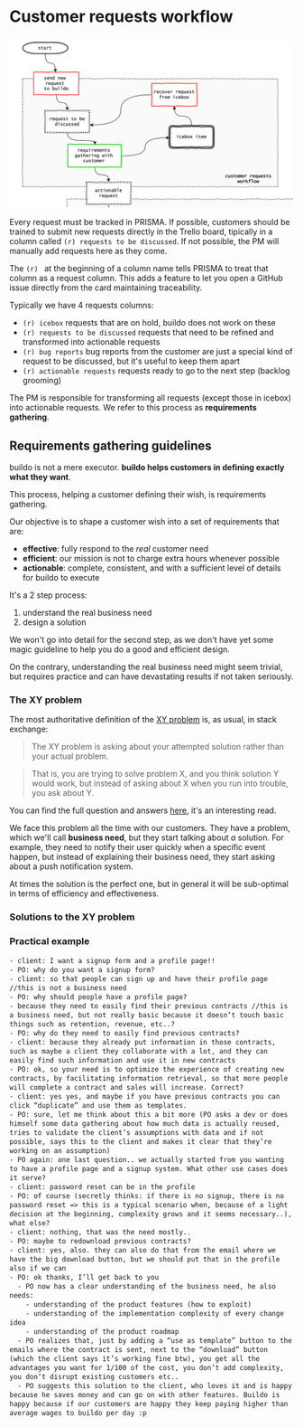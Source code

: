 # Customer requests workflow
![](customer_requests.png)

Every request must be tracked in PRISMA. If possible, customers should be trained to submit new requests directly in the Trello board, tipically in a column called `(r) requests to be discussed`. If not possible, the PM will manually add requests here as they come.

The `(r) ` at the beginning of a column name tells PRISMA to treat that column as a request column. This adds a feature to let you open a GitHub issue directly from the card maintaining traceability.

Typically we have 4 requests columns:

- `(r) icebox` requests that are on hold, buildo does not work on these
- `(r) requests to be discussed` requests that need to be refined and transformed into actionable requests
- `(r) bug reports` bug reports from the customer are just a special kind of request to be discussed, but it's useful to keep them apart
- `(r) actionable requests` requests ready to go to the next step (backlog grooming)

The PM is responsible for transforming all requests (except those in icebox) into actionable requests. We refer to this process as **requirements gathering**.

## Requirements gathering guidelines

buildo is not a mere executor. **buildo helps customers in defining exactly what they want**.

This process, helping a customer defining their wish, is requirements gathering.

Our objective is to shape a customer wish into a set of requirements that are:

- **effective**: fully respond to the *real* customer need
- **efficient**: our mission is not to charge extra hours whenever possible
- **actionable**: complete, consistent, and with a sufficient level of details for buildo to execute

It's a 2 step process:
1. understand the real business need
2. design a solution

We won't go into detail for the second step, as we don't have yet some magic guideline to help you do a good and efficient design.

On the contrary, understanding the real business need might seem trivial, but requires practice and can have devastating results if not taken seriously.

### The XY problem

The most authoritative definition of the [XY problem](http://xyproblem.info/) is, as usual, in stack exchange:

> The XY problem is asking about your attempted solution rather than your actual problem.

> That is, you are trying to solve problem X, and you think solution Y would work, but instead of asking about X when you run into trouble, you ask about Y.

You can find the full question and answers [here](http://meta.stackexchange.com/questions/66377/what-is-the-xy-problem), it's an interesting read.

We face this problem all the time with our customers. They have a problem, which we'll call **business need**, but they start talking about *a* solution. For example, they need to notify their user quickly when a specific event happen, but instead of explaining their business need, they start asking about a push notification system.

At times the solution is the perfect one, but in general it will be sub-optimal in terms of efficiency and effectiveness.

### Solutions to the XY problem

### Practical example

    - client: I want a signup form and a profile page!!
    - PO: why do you want a signup form?
    - client: so that people can sign up and have their profile page //this is not a business need
    - PO: why should people have a profile page?
    - because they need to easily find their previous contracts //this is a business need, but not really basic because it doesn’t touch basic things such as retention, revenue, etc..?
    - PO: why do they need to easily find previous contracts?
    - client: because they already put information in those contracts, such as maybe a client they collaborate with a lot, and they can easily find such information and use it in new contracts
    - PO: ok, so your need is to optimize the experience of creating new contracts, by facilitating information retrieval, so that more people will complete a contract and sales will increase. Correct?
    - client: yes yes, and maybe if you have previous contracts you can click “duplicate” and use them as templates.
    - PO: sure, let me think about this a bit more (PO asks a dev or does himself some data gathering about how much data is actually reused, tries to validate the client’s assumptions with data and if not possible, says this to the client and makes it clear that they’re working on an assumption)
    - PO again: one last question.. we actually started from you wanting to have a profile page and a signup system. What other use cases does it serve? 
    - client: password reset can be in the profile
    - PO: of course (secretly thinks: if there is no signup, there is no password reset => this is a typical scenario when, because of a light decision at the beginning, complexity grows and it seems necessary..), what else?
    - client: nothing, that was the need mostly..
    - PO: maybe to redownload previous contracts?
    - client: yes, also. they can also do that from the email where we have the big download button, but we should put that in the profile also if we can
    - PO: ok thanks, I’ll get back to you
      - PO now has a clear understanding of the business need, he also needs:
        - understanding of the product features (how to exploit)
        - understanding of the implementation complexity of every change idea
        - understanding of the product roadmap
      - PO realizes that, just by adding a “use as template” button to the emails where the contract is sent, next to the “download” button (which the client says it’s working fine btw), you get all the advantages you want for 1/100 of the cost, you don’t add complexity, you don’t disrupt existing customers etc..
      - PO suggests this solution to the client, who loves it and is happy because he saves money and can go on with other features. Buildo is happy because if our customers are happy they keep paying higher than average wages to buildo per day :p

